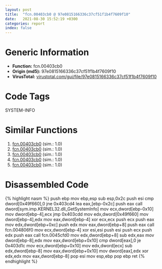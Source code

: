 ```yaml
---
layout: post
title:  "fcn.00403cb0 @ 97e0815166336c37cf51f1b4f7609f10"
date:   2021-08-30 15:52:19 +0300
categories: report
index: false
---
```


# Generic Information
- **Function:** fcn.00403cb0
- **Origin (md5):** 97e0815166336c37cf51f1b4f7609f10
- **VirusTotal:** [virustotal.com/gui/file/97e0815166336c37cf51f1b4f7609f10][virustotal_ref]

# Code Tags
<span class="tag" id="SYSTEM-INFO">SYSTEM-INFO</span>


# Similar Functions

1. [fcn.00403cb0][similar_1_ref] (sim.: 1.0)
2. [fcn.00403cb0][similar_2_ref] (sim.: 1.0)
3. [fcn.00403cb0][similar_3_ref] (sim.: 1.0)
4. [fcn.00403cb0][similar_4_ref] (sim.: 1.0)
5. [fcn.00403cb0][similar_5_ref] (sim.: 1.0)


# Disassembled Code

{% highlight nasm %}
push ebp
mov ebp,esp
sub esp,0x2c
push esi
cmp dword[0x49f660],0
jne 0x403cd4
lea eax,[ebp-0x2c]
push eax
call dword[sym.imp.KERNEL32.dll_GetSystemInfo]
mov ecx,dword[ebp-0x10]
mov dword[ebp-4],ecx
jmp 0x403cdd
mov edx,dword[0x49f660]
mov dword[ebp-4],edx
mov eax,dword[ebp-4]
xor ecx,ecx
push ecx
push eax
mov edx,dword[ebp+0xc]
push edx
mov eax,dword[ebp+8]
push eax
call fcn.004806f0
mov ecx,dword[ebp-4]
xor esi,esi
push esi
push ecx
push edx
push eax
call fcn.0045cfd0
mov edx,dword[ebp+8]
sub edx,eax
mov dword[ebp-8],edx
mov eax,dword[ebp+0x10]
cmp dword[eax],0
je 0x403d1c
mov ecx,dword[ebp+0x10]
mov edx,dword[ecx]
sub edx,dword[ebp-8]
mov eax,dword[ebp+0x10]
mov dword[eax],edx
xor edx,edx
mov eax,dword[ebp-8]
pop esi
mov esp,ebp
pop ebp
ret 
{% endhighlight %}


[similar_1_ref]: /report/fcn.00403cb0@2c6042afa024da934f4a32f5499e10e8
[similar_2_ref]: /report/fcn.00403cb0@985d3a961f1a2ad37039ba25bf21c0ee
[similar_3_ref]: /report/fcn.00403cb0@3251b74aa4901941caaf1ad2f42c6be4
[similar_4_ref]: /report/fcn.00403cb0@47d4e089bbf62dab1a8f678bd32b173c
[similar_5_ref]: /report/fcn.00403cb0@0638e71dd9f2155e0fa02353e4ce6af1
[virustotal_ref]: https://www.virustotal.com/gui/file/97e0815166336c37cf51f1b4f7609f10